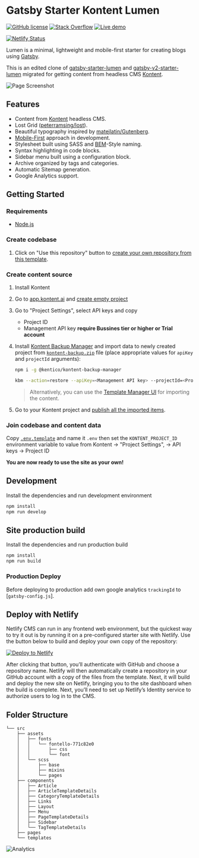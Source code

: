# Gatsby Starter Kontent Lumen

[![GitHub license](https://img.shields.io/badge/license-MIT-blue.svg)](https://raw.githubusercontent.com/Kentico/gatsby-kontent-starter-lumen/master/LICENSE)
[![Stack Overflow](https://img.shields.io/badge/Stack%20Overflow-ASK%20NOW-FE7A16.svg?logo=stackoverflow&logoColor=white)](https://stackoverflow.com/tags/kentico-cloud)
[![Live demo](https://img.shields.io/badge/-Live%20Demo-brightgreen.svg)](https://gatsby-starter-kontent-lumen.netlify.com/)

[![Netlify Status](https://api.netlify.com/api/v1/badges/2adc83d6-9eba-45fc-b95c-c205e75d3189/deploy-status)](https://app.netlify.com/sites/gatsby-starter-kontent-lumen/deploys)

Lumen is a minimal, lightweight and mobile-first starter for creating blogs using
[Gatsby](https://github.com/gatsbyjs/gatsby).

This is an edited clone of
[gatsby-starter-lumen](https://github.com/alxshelepenok/gatsby-starter-lumen) and [gatsby-v2-starter-lumen](https://github.com/GatsbyCentral/gatsby-v2-starter-lumen)
migrated for getting content from headless CMS
[Kontent](https://kontent.ai/).

![Page Screenshot](https://i.imgur.com/jVImqT2.jpg)

## Features

+ Content from [Kontent](http://kontent.ai/) headless CMS.
+ Lost Grid ([peterramsing/lost](https://github.com/peterramsing/lost)).
+ Beautiful typography inspired by [matejlatin/Gutenberg](https://github.com/matejlatin/Gutenberg).
+ [Mobile-First](https://medium.com/@mrmrs_/mobile-first-css-48bc4cc3f60f) approach in development.
+ Stylesheet built using SASS and [BEM](http://getbem.com/naming/)-Style naming.
+ Syntax highlighting in code blocks.
+ Sidebar menu built using a configuration block.
+ Archive organized by tags and categories.
+ Automatic Sitemap generation.
+ Google Analytics support.

## Getting Started

### Requirements

+ [Node.js](https://nodejs.org/)

### Create codebase

1. Click on "Use this repository" button to [create your own repository from this template](https://help.github.com/en/github/creating-cloning-and-archiving-repositories/creating-a-repository-from-a-template).

### Create content source

1. Install Kontent
1. Go to [app.kontent.ai](https://) and [create empty project](https://docs.kontent.ai/tutorials/set-up-kontent/projects/manage-projects#a-creating-projects)
1. Go to "Project Settings", select API keys and copy
    + Project ID
    + Management API key **require Bussines tier or higher or Trial account**
1. Install [Kontent Backup Manager](https://github.com/Kentico/kontent-backup-manager-js) and import data to newly created project from [`kontent-backup.zip`](./kontent-backup.zip) file (place appropriate values for `apiKey` and `projectId` arguments):

    ```sh
    npm i -g @kentico/kontent-backup-manager

    kbm --action=restore --apiKey=<Management API key> --projectId=<Project ID> --zipFilename=kontent-backup
    ```

    > Alternatively, you can use the [Template Manager UI](https://kentico.github.io/kontent-template-manager/import-from-file) for importing the content.

1. Go to your Kontent project and [publish all the imported items](https://docs.kontent.ai/tutorials/write-and-collaborate/publish-your-work/publish-content-items).

### Join codebase and content data

Copy [`.env.template`](`./.env.template`) and name it `.env` then set the `KONTENT_PROJECT_ID` environment variable to value from Kontent -> "Project Settings", ->  API keys -> Project ID

**You are now ready to use the site as your own!**

## Development

Install the dependencies and run development environment

```sh
npm install
npm run develop
```

## Site production build

Install the dependencies and run production build

```sh
npm install
npm run build
```

### Production Deploy

Before deploying to production add own google analytics `trackingId` to [`gatsby-config.js`].

## Deploy with Netlify

Netlify CMS can run in any frontend web environment, but the quickest way to try it out is by running it on a pre-configured starter site with Netlify. Use the button below to build and deploy your own copy of the repository:

[![Deploy to Netlify](https://www.netlify.com/img/deploy/button.svg)](https://app.netlify.com/start/deploy?repository=https://github.com/kentico/gatsby-starter-kontent-lumen)

After clicking that button, you’ll authenticate with GitHub and choose a repository name. Netlify will then automatically create a repository in your GitHub account with a copy of the files from the template. Next, it will build and deploy the new site on Netlify, bringing you to the site dashboard when the build is complete. Next, you’ll need to set up Netlify’s Identity service to authorize users to log in to the CMS.

## Folder Structure

```
└── src
    ├── assets
    │   ├── fonts
    │   │   └── fontello-771c82e0
    │   │       ├── css
    │   │       └── font
    │   └── scss
    │       ├── base
    │       ├── mixins
    │       └── pages
    ├── components
    │   ├── Article
    │   ├── ArticleTemplateDetails
    │   ├── CategoryTemplateDetails
    │   ├── Links
    │   ├── Layout
    │   ├── Menu
    │   ├── PageTemplateDetails
    │   ├── Sidebar
    │   └── TagTemplateDetails
    ├── pages
    └── templates
```

![Analytics](https://kentico-ga-beacon.azurewebsites.net/api/UA-69014260-4/Kentico/gatsby-starter-kontent-lumen?pixel)
